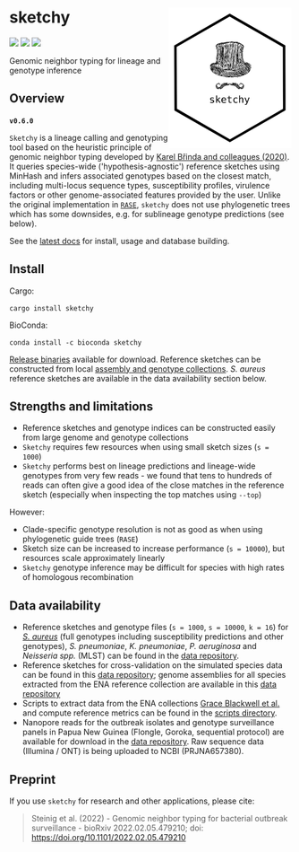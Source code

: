 # sketchy <a href='https://github.com/esteinig'><img src='docs/images/logo.png' align="right" height="250" /></a>

![](https://img.shields.io/badge/lang-rust-black.svg)
![](https://img.shields.io/badge/version-0.6.0-green.svg)
![](https://img.shields.io/badge/preprint-0.12.0-green.svg)

Genomic neighbor typing for lineage and genotype inference

## Overview

**`v0.6.0`**

`Sketchy` is a lineage calling and genotyping tool based on the heuristic principle of genomic neighbor typing developed by [Karel Břinda and colleagues (2020)](https://www.biorxiv.org/content/10.1101/403204v2). It queries species-wide ('hypothesis-agnostic') reference sketches using MinHash and infers associated genotypes based on the closest match, including multi-locus sequence types, susceptibility profiles, virulence factors or other genome-associated features provided by the user. Unlike the original implementation in [`RASE`](https://github.com/c2-d2/rase-pipeline), `sketchy` does not use phylogenetic trees which has some downsides, e.g. for sublineage genotype predictions (see below). 

See the [latest docs](https://esteinig.github.io/sketchy) for install, usage and database building.

## Install

Cargo:

```
cargo install sketchy
```

BioConda:

```
conda install -c bioconda sketchy
```

[Release binaries](https://github.com/esteinig/sketchy/releases) available for download. Reference sketches can be constructed from local [assembly and genotype collections](https://esteinig.github.io/sketchy/#local-sketches). *S. aureus* reference sketches are available in the data availability section below.

## Strengths and limitations


* Reference sketches and genotype indices can be constructed easily from large genome and genotype collections
* `Sketchy` requires few resources when using small sketch sizes (`s = 1000`) 
* `Sketchy` performs best on lineage predictions and lineage-wide genotypes from very few reads - we found that tens to hundreds of reads can often give a good idea of the close matches in the reference sketch (especially when inspecting the top matches using `--top`)

However:

* Clade-specific genotype resolution is not as good as when using phylogenetic guide trees (`RASE`)
* Sketch size can be increased to increase performance (`s = 10000`), but resources scale approximately linearly
* `Sketchy` genotype inference may be difficult for species with high rates of homologous recombination

## Data availability

* Reference sketches and genotype files (`s = 1000`, `s = 10000`, `k = 16`) for [*S. aureus*](https://cloudstor.aarnet.edu.au/plus/s/3EBgvXi6sVHW8Ne) (full genotypes including susceptibility predictions and other genotypes), *S. pneumoniae*, *K. pneumoniae*, *P. aeruginosa* and *Neisseria spp.* (MLST) can be found in the [data repository](https://cloudstor.aarnet.edu.au/plus/s/rL0RHYunqhRK3i1).
* Reference sketches for cross-validation on the simulated species data can be found in this [data repository](https://cloudstor.aarnet.edu.au/plus/s/7ICPoSru6s6EHNY); genome assemblies for all species extracted from the ENA reference collection are available in this [data repository](https://cloudstor.aarnet.edu.au/plus/s/Td3ahBCPP2YAhCU)
* Scripts to extract data from the ENA collections [Grace Blackwell et al.](https://journals.plos.org/plosbiology/article?id=10.1371/journal.pbio.3001421) and compute reference metrics can be found in the [scripts directory](scripts/).
* Nanopore reads for the outbreak isolates and genotype surveillance panels in Papua New Guinea (Flongle, Goroka, sequential protocol) are available for download in the [data repository](https://cloudstor.aarnet.edu.au/plus/s/MFkirfq1N6uIosc). Raw sequence data (Illumina / ONT) is being uploaded to NCBI (PRJNA657380).

## Preprint

If you use `sketchy` for research and other applications, please cite:

>  Steinig et al. (2022) - Genomic neighbor typing for bacterial outbreak surveillance - bioRxiv 2022.02.05.479210; doi: https://doi.org/10.1101/2022.02.05.479210 

